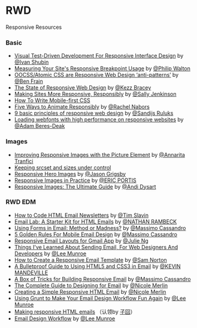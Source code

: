 # RWD
Responsive Resources

### Basic

- [Visual Test-Driven Development For Responsive Interface Design](http://www.smashingmagazine.com/2015/04/07/visual-test-driven-development-responsive-interface-design/) by [@Ivan Shubin](http://www.smashingmagazine.com/author/ivanishubin/)
- [Measuring Your Site's Responsive Breakpoint Usage](http://philipwalton.com/articles/measuring-your-sites-responsive-breakpoint-usage/) by [@Philip Walton](http://philipwalton.com/)
- [OOCSS/Atomic CSS are Responsive Web Design ‘anti-patterns’](http://benfrain.com/oocss-atomic-css-responsive-web-design-anti-pattern/) by [@Ben Frain](https://plus.google.com/107588612045728705538)
- [The State of Responsive Web Design](http://webdesign.tutsplus.com/articles/the-state-of-responsive-web-design--cms-22878) by [@Kezz Bracey](http://tutsplus.com/authors/kezz-bracey)
- [Making Sites More Responsive, Responsibly](http://24ways.org/2014/making-sites-more-responsive-responsibly/) by [@Sally Jenkinson](http://24ways.org/2014/making-sites-more-responsive-responsibly/#author)
- [How To Write Mobile-first CSS](http://www.zell-weekeat.com/how-to-write-mobile-first-css/)
- [Five Ways to Animate Responsibly](http://24ways.org/2014/five-ways-to-animate-responsibly) by [@Rachel Nabors](http://24ways.org/2014/five-ways-to-animate-responsibly#author)
- [9 basic principles of responsive web design](http://blog.froont.com/9-basic-principles-of-responsive-web-design/) by [@Sandijs Ruluks](http://froont.com/)
- [Loading webfonts with high performance on responsive websites](http://bdadam.com/blog/loading-webfonts-with-high-performance.html) by [@Adam Beres-Deak](http://bdadam.com/about.html)


### Images

- [Improving Responsive Images with the Picture Element](http://www.sitepoint.com/improving-responsive-images-picture-element/) by [@Annarita Tranfici](http://www.sitepoint.com/author/atranfici/)
- [Keeping srcset and sizes under control](https://mattwilcox.net/web-development/keeping-srcset-and-sizes-under-control)
- [Responsive Hero Images](http://blog.cloudfour.com/responsive-hero-images/) by [@Jason Grigsby](http://blog.cloudfour.com/author/jason-grigsby/)
- [Responsive Images in Practice](http://alistapart.com/article/responsive-images-in-practice) by [@ERIC PORTIS](http://alistapart.com/author/eportis)
- [Responsive Images: The Ultimate Guide](http://davidwalsh.name/responsive-images) by [@Andi Dysart](http://andi.io/)


### RWD EDM

- [How to Code HTML Email Newsletters](http://www.sitepoint.com/how-to-code-html-email-newsletters/) by [@Tim Slavin](http://www.sitepoint.com/author/tim-slavin/)
- [Email Lab: A Starter Kit for HTML Emails](http://seesparkbox.com/foundry/email_lab_a_starter_kit_for_html_emails) by [@NATHAN RAMBECK](http://seesparkbox.com/foundry/author/nathan_rambeck)
- [Using Forms in Email: Method or Madness?](http://www.sitepoint.com/forms-in-email/) by [@Massimo Cassandro](http://www.sitepoint.com/author/mcassandro/)
- [5 Golden Rules For Mobile Email Design](http://www.sitepoint.com/golden-rules-mobile-email-design/) by [@Massimo Cassandro](http://www.sitepoint.com/author/mcassandro/)
- [Responsive Email Layouts for Gmail App](http://julie.io/writing/responsive-layout-email-ux-munich-newsletter/) by [@Julie Ng](http://julie.io/who)
- [Things I've Learned About Sending Email, For Web Designers And Developers](http://www.leemunroe.com/sending-email-designers-developers/) by [@Lee Munroe](http://twitter.com/leemunroe)
- [How to Create a Responsive Email Template](http://designmodo.com/create-responsive-email/) by [@Sam Norton](http://designmodo.com/author/samuelnorton/)
- [A Bulletproof Guide to Using HTML5 and CSS3 in Email](https://litmus.com/blog/a-bulletproof-guide-to-using-html5-and-css3-in-email) by [@KEVIN MANDEVILLE](https://litmus.com/blog/author/kevin)
- [A Box of Tricks for Building Responsive Email](http://www.sitepoint.com/tricks-building-responsive-email/) by [@Massimo Cassandro](http://www.sitepoint.com/author/mcassandro/)
- [The Complete Guide to Designing for Email](http://webdesign.tutsplus.com/articles/the-complete-guide-to-designing-for-email--webdesign-12941) by [@Nicole Merlin](http://tutsplus.com/authors/nicole-merlin)
- [Creating a Simple Responsive HTML Email](http://webdesign.tutsplus.com/articles/creating-a-simple-responsive-html-email--webdesign-12978) by [@Nicole Merlin](http://tutsplus.com/authors/nicole-merlin)
- [Using Grunt to Make Your Email Design Workflow Fun Again](http://webdesign.tutsplus.com/tutorials/using-grunt-to-make-your-email-design-workflow-fun-again--cms-22223) by [@Lee Munroe](http://tutsplus.com/authors/lee-munroe)
- [Making responsive HTML emails](http://www.benjystanton.co.uk/blog/making-responsive-html-emails/) （认领by [子回](http://github.com/tjwudi)）
- [Email Design Workflow](http://www.leemunroe.com/email-design-workflow/) by [@Lee Munroe](http://twitter.com/leemunroe)



